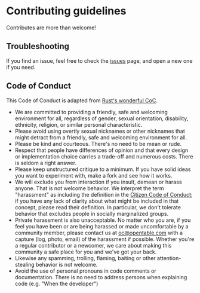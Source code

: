 Contributing guidelines
=======================

Contributes are more than welcome!

## Troubleshooting

If you find an issue, feel free to check the [issues](https://github.com/opentable/oc-testing/issues) page, and open a new one if you need.

## Code of Conduct

This Code of Conduct is adapted from [Rust's wonderful
CoC](http://www.rust-lang.org/conduct.html).

* We are committed to providing a friendly, safe and welcoming
  environment for all, regardless of gender, sexual orientation,
  disability, ethnicity, religion, or similar personal characteristic.
* Please avoid using overtly sexual nicknames or other nicknames that
  might detract from a friendly, safe and welcoming environment for
  all.
* Please be kind and courteous. There's no need to be mean or rude.
* Respect that people have differences of opinion and that every
  design or implementation choice carries a trade-off and numerous
  costs. There is seldom a right answer.
* Please keep unstructured critique to a minimum. If you have solid
  ideas you want to experiment with, make a fork and see how it works.
* We will exclude you from interaction if you insult, demean or harass
  anyone.  That is not welcome behavior. We interpret the term
  "harassment" as including the definition in the [Citizen Code of
  Conduct](http://citizencodeofconduct.org/); if you have any lack of
  clarity about what might be included in that concept, please read
  their definition. In particular, we don't tolerate behavior that
  excludes people in socially marginalized groups.
* Private harassment is also unacceptable. No matter who you are, if
  you feel you have been or are being harassed or made uncomfortable
  by a community member, please contact us at oc@opentable.com with a capture (log, photo, email) of
  the harassment if possible.  Whether you're a regular contributor or
  a newcomer, we care about making this community a safe place for you
  and we've got your back.
* Likewise any spamming, trolling, flaming, baiting or other
  attention-stealing behavior is not welcome.
* Avoid the use of personal pronouns in code comments or
  documentation. There is no need to address persons when explaining
  code (e.g. "When the developer")
